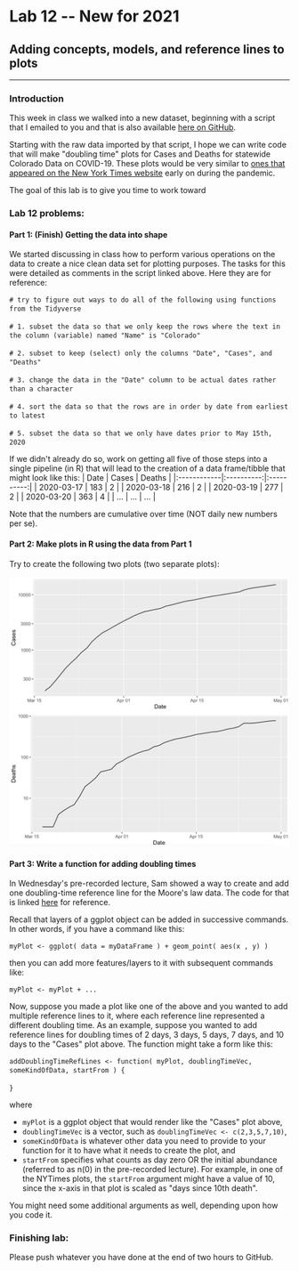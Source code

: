 # Lab 12 -- New for 2021

## Adding concepts, models, and reference lines to plots

<hr>

### Introduction

This week in class  we walked into a new dataset, beginning with a script that I emailed to you and that is also available [here on GitHub](https://github.com/flaxmans/CompBio_on_git/blob/main/ExampleScripts/In-Class_33_More_Data_Wrangling.R).

Starting with the raw data imported by that script, I hope we can write code that will make "doubling time" plots for Cases and Deaths for statewide Colorado Data on COVID-19.  These plots would be very similar to [ones that appeared on the New York Times website](https://github.com/flaxmans/CompBio_on_git/tree/main/Datasets/COVID-19/NYTimes_DoublingTimesDeaths) early on during the pandemic.

 The goal of this lab is to give you time to work toward 

### Lab 12 problems:

#### Part 1: (Finish) Getting the data into shape

We started discussing in class how to perform various operations on the data to create a nice clean data set for plotting purposes.  The tasks for this were detailed as comments in the script linked above.  Here they are for reference:
```
# try to figure out ways to do all of the following using functions from the Tidyverse

# 1. subset the data so that we only keep the rows where the text in the column (variable) named "Name" is "Colorado"

# 2. subset to keep (select) only the columns "Date", "Cases", and "Deaths"

# 3. change the data in the "Date" column to be actual dates rather than a character

# 4. sort the data so that the rows are in order by date from earliest to latest

# 5. subset the data so that we only have dates prior to May 15th, 2020
```
If we didn't already do so, work on getting all five of those steps into a single pipeline (in R) that will lead to the creation of a data frame/tibble that might look like this:
| Date | Cases | Deaths |
|:------------|:----------:|:----------:|
| 2020-03-17 | 183 | 2 |
| 2020-03-18 | 216 | 2 |
| 2020-03-19 | 277 | 2 |
| 2020-03-20 | 363 | 4 |
| ... | ... | ... |


Note that the numbers are cumulative over time (NOT daily new numbers per se).

#### Part 2:  Make plots in R using the data from Part 1
Try to create the following two plots (two separate plots):

![Cases and deaths from COVID-19 in Colorado, March 15 - May 15, 2020](Lab12_FirstGraphs_2021.jpg)

#### Part 3: Write a function for adding doubling times

In Wednesday's pre-recorded lecture, Sam showed a way to create and add one doubling-time reference line for the Moore's law data.  The code for that is linked [here](https://github.com/flaxmans/CompBio_on_git/blob/main/ExampleScripts/Pre-Class34_CodeUsedInPreRecordedLecture.R) for reference.  

Recall that layers of a ggplot object can be added in successive commands.  In other words, if you have a command like this:
```
myPlot <- ggplot( data = myDataFrame ) + geom_point( aes(x , y) )
```
then you can add more features/layers to it with subsequent commands like:
```
myPlot <- myPlot + ...
```

Now, suppose you made a plot like one of the above and you wanted to add multiple reference lines to it, where each reference line represented a different doubling time.  As an example, suppose you wanted to add reference lines for doubling times of 2 days, 3 days, 5 days, 7 days, and 10 days to the "Cases" plot above.  The function might take a form like this:

```
addDoublingTimeRefLines <- function( myPlot, doublingTimeVec, someKindOfData, startFrom ) {

}
```
where
+ `myPlot` is a ggplot object that would render like the "Cases" plot above,
+ `doublingTimeVec` is a vector, such as `doublingTimeVec <- c(2,3,5,7,10)`,
+ `someKindOfData` is whatever other data you need to provide to your function for it to have what it needs to create the plot, and
+ `startFrom` specifies what counts as day zero OR the initial abundance (referred to as n(0) in the pre-recorded lecture).  For example, in one of the NYTimes plots, the `startFrom` argument might have a value of 10, since the x-axis in that plot is scaled as "days since 10th death". 

You might need some additional arguments as well, depending upon how you code it.  


### Finishing lab: 
Please push whatever you have done at the end of two hours to GitHub.





